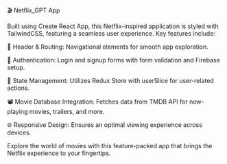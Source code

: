 🎬 Netflix_GPT App

Built using Create React App, this Netflix-inspired application is styled with TailwindCSS, featuring a seamless user experience. Key features include:

🚀 Header & Routing: Navigational elements for smooth app exploration.

🔐 Authentication: Login and signup forms with form validation and Firebase setup.

🔄 State Management: Utilizes Redux Store with userSlice for user-related actions.

📽️ Movie Database Integration: Fetches data from TMDB API for now-playing movies, trailers, and more.

🌐 Responsive Design: Ensures an optimal viewing experience across devices.

Explore the world of movies with this feature-packed app that brings the Netflix experience to your fingertips.
